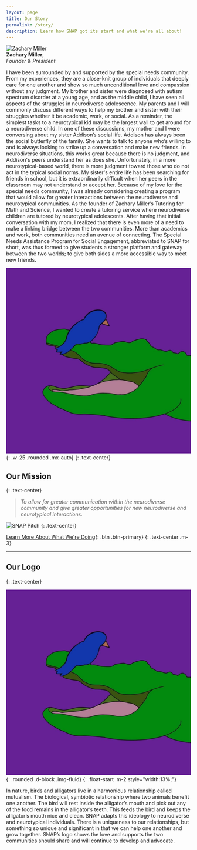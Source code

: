 ```yaml
---
layout: page
title: Our Story
permalink: /story/
description: Learn how SNAP got its start and what we're all about!
---
```


<div class="float-start w-25 me-2 mb-0">
    <img class="img-thumbnail d-block img-fluid" alt="Zachary Miller" src="{{ site.baseurl }}/assets/profiles/Zachary Miller.jpeg">
    <figcaption class="text-center mb-0"><b>Zachary Miller</b>,<br /><em>Founder & President</em></figcaption>
</div>

I have been surrounded by and supported by the special needs community. From my experiences, they are a close-knit group of individuals that deeply care for one another and show so much unconditional love and compassion without any judgment. My brother and sister were diagnosed with autism spectrum disorder at a young age, and as the middle child, I have seen all aspects of the struggles in neurodiverse adolescence. My parents and I will commonly discuss different ways to help my brother and sister with their struggles whether it be academic, work, or social. As a reminder, the simplest tasks to a neurotypical kid may be the largest wall to get around for a neurodiverse child. In one of these discussions, my mother and I were conversing about my sister Addison’s social life. Addison has always been the social butterfly of the family. She wants to talk to anyone who’s willing to and is always looking to strike up a conversation and make new friends. In neurodiverse situations, this works great because there is no judgment, and Addison's peers understand her as does she. Unfortunately, in a more neurotypical-based world, there is more judgment toward those who do not act in the typical social norms. My sister's entire life has been searching for friends in school, but it is extraordinarily difficult when her peers in the classroom may not understand or accept her. Because of my love for the special needs community, I was already considering creating a program that would allow for greater interactions between the neurodiverse and neurotypical communities. As the founder of Zachary Miller’s Tutoring for Math and Science, I wanted to create a tutoring service where neurodiverse children are tutored by neurotypical adolescents. After having that initial conversation with my mom, I realized that there is even more of a need to make a linking bridge between the two communities. More than academics and work, both communities need an avenue of connecting. The Special Needs Assistance Program for Social Engagement, abbreviated to SNAP for short, was thus formed to give students a stronger platform and gateway between the two worlds; to give both sides a more accessible way to meet new friends.

![SNAP Logo](/assets/square-logo.jpg){: .w-25 .rounded .mx-auto}
{: .text-center}

## Our Mission
{: .text-center}

> _To allow for greater communication within the neurodiverse community and give greater opportunities for new neurodiverse and neurotypical interactions._

![SNAP Pitch](https://vimeo.com/729478923)
{: .text-center}

[Learn More About What We're Doing](/projects/){: .btn .btn-primary}
{: .text-center .m-3}

---

## Our Logo
{: .text-center} 

![SNAP Logo](/assets/square-logo.jpg){: .rounded .d-block .img-fluid}
{: .float-start .m-2 style="width:13%;"}

In nature, birds and alligators live in a harmonious relationship called mutualism. The biological, symbiotic relationship where two animals benefit one another. The bird will rest inside the alligator’s mouth and pick out any of the food remains in the alligator’s teeth. This feeds the bird and keeps the alligator’s mouth nice and clean. SNAP adapts this ideology to neurodiverse and neurotypical individuals. There is a uniqueness to our relationships, but something so unique and significant in that we can help one another and grow together. SNAP’s logo shows the love and supports the two communities should share and will continue to develop and advocate.
